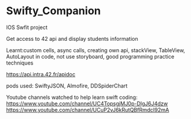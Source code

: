 # Swifty_Companion

IOS Swfit project

Get access to 42 api and display students information

Learnt:custom cells, async calls, creating own api, stackView, TableView, AutoLayout in code, not use storyboard, good programming practice techniques 

https://api.intra.42.fr/apidoc

pods used: SwiftyJSON, Almofire, DDSpiderChart

Youtube channels watched to help learn swift coding:
https://www.youtube.com/channel/UC4TopsgjMJ0p-DlgJ6J4dzw
https://www.youtube.com/channel/UCuP2vJ6kRutQBfRmdcI92mA
